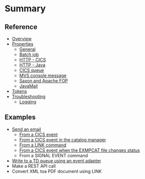 # Summary

## Reference
* [Overview](README.md)
* [Properties](properties.md)
    * [General](docs/general.md)
    * [Batch job](docs/batch-job.md)
    * [HTTP - CICS](docs/cics-http.md)
    * [HTTP - Java](docs/java-http.md)
    * [CICS queue](docs/cics-queue.md)
    * [MVS console message](docs/mvs-console-message.md)
    * [Saxon and Apache FOP](docs/saxon-and-apache-fop.md)
    * [JavaMail](docs/javamail.md)
* [Tokens](docs/tokens.md)
* [Troubleshooting](docs/troubleshooting.md)
    * [Logging](docs/logging.md)

## Examples
* [Send an email](docs/send-an-email.md)
    * [From a CICS event](docs/send-an-email-using-an-event-adapter.md)
    * [From a CICS event in the catalog manager](docs/from-an-event-in-the-catalog-manager-application.md)
    * [From a LINK command](docs/using-link.md)
    * [From a CICS event when the EXMPCAT file changes status](docs/when-the-exmpcat-file-changes-status.md)
    * From a SIGNAL EVENT command
* [Write to a TD queue using an event adapter](docs/write-to-a-td-queue-using-an-event-adapter.md)
* Make a REST API call
* Convert XML toa PDF document using LINK
